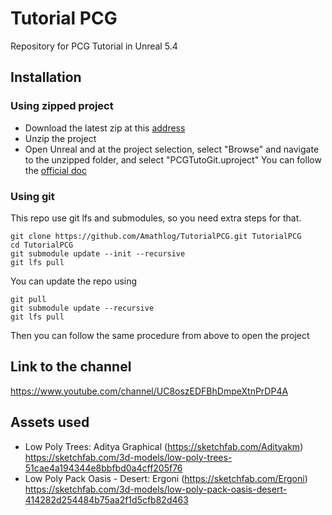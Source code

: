 # Tutorial PCG
Repository for PCG Tutorial in Unreal 5.4

## Installation

### Using zipped project
- Download the latest zip at this [address](https://1drv.ms/f/s!AtWdSQYow8-v6Te9EIkr1WTYMfi_?e=VNNNFA)
- Unzip the project
- Open Unreal and at the project selection, select "Browse" and navigate to the unzipped folder, and select "PCGTutoGit.uproject"
  You can follow the [official doc](https://docs.unrealengine.com/latest/en-US/opening-an-existing-unreal-engine-project/)

### Using git
This repo use git lfs and submodules, so you need extra steps for that.
```
git clone https://github.com/Amathlog/TutorialPCG.git TutorialPCG
cd TutorialPCG
git submodule update --init --recursive
git lfs pull
```

You can update the repo using
```
git pull
git submodule update --recursive
git lfs pull
```

Then you can follow the same procedure from above to open the project

## Link to the channel
https://www.youtube.com/channel/UC8oszEDFBhDmpeXtnPrDP4A

## Assets used
* Low Poly Trees: Aditya Graphical (https://sketchfab.com/Adityakm) https://sketchfab.com/3d-models/low-poly-trees-51cae4a194344e8bbfbd0a4cff205f76
* Low Poly Pack Oasis - Desert: Ergoni (https://sketchfab.com/Ergoni) https://sketchfab.com/3d-models/low-poly-pack-oasis-desert-414282d254484b75aa2f1d5cfb82d463
